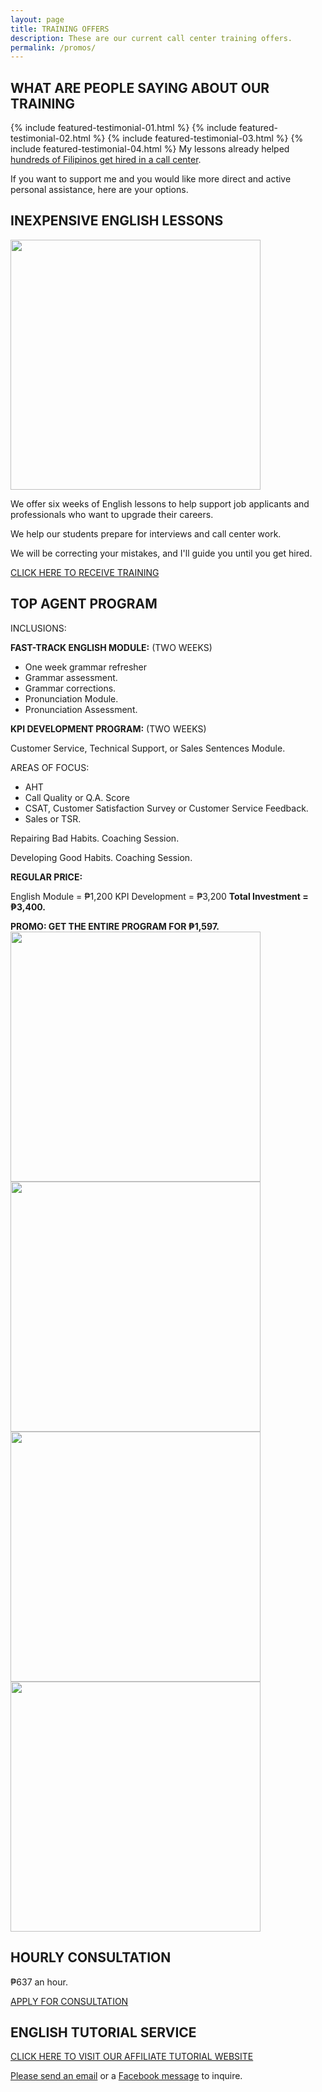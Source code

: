 ```yaml
---
layout: page
title: TRAINING OFFERS
description: These are our current call center training offers. 
permalink: /promos/
---
```

## WHAT ARE PEOPLE SAYING ABOUT OUR TRAINING
{% include featured-testimonial-01.html %}
{% include featured-testimonial-02.html %}
{% include featured-testimonial-03.html %}
{% include featured-testimonial-04.html %}
My lessons already helped [hundreds of Filipinos get hired in a call center](https://callcentertrainingtips.com/testimonials).

If you want to support me and you would like more direct and active personal assistance, here are your options.

## INEXPENSIVE ENGLISH LESSONS

<img src="{{ site.url }}/assets/img/Affordable-English-Lessons.png" width="400">

We offer six weeks of English lessons to help support job applicants and professionals who want to upgrade their careers.

We help our students prepare for interviews and call center work.

We will be correcting your mistakes, and I'll guide you until you get hired. 

<a href="https://callcentertrainingtips.com/6WEL250/" class="button focus">CLICK HERE TO RECEIVE TRAINING</a>

## TOP AGENT PROGRAM

INCLUSIONS:

**FAST-TRACK ENGLISH MODULE:** (TWO WEEKS)

- One week grammar refresher
- Grammar assessment.
- Grammar corrections.
- Pronunciation Module.
- Pronunciation Assessment.

**KPI DEVELOPMENT PROGRAM:** (TWO WEEKS)

Customer Service, Technical Support, or Sales Sentences Module.

AREAS OF FOCUS:

- AHT
- Call Quality or Q.A. Score
- CSAT, Customer Satisfaction Survey or Customer Service Feedback.
- Sales or TSR.

Repairing Bad Habits. Coaching Session.

Developing Good Habits. Coaching Session.

**REGULAR PRICE:**

English Module = ₱1,200
KPI Development = ₱3,200
**Total Investment = ₱3,400.**

**PROMO: GET THE ENTIRE PROGRAM FOR ₱1,597.**
<br>
<img src="{{ site.url }}/assets/img/VOC Champion.jpg" width="400"><br>
<img src="{{ site.url }}/assets/img/Me Sharing my Top Agent Award.png" width="400"><br>
<img src="{{ site.url }}/assets/img/Top Agent Sales.png" width="400"><br>
<img src="{{ site.url }}/assets/img/Top Agent Sales Board.png" width="400"><br>

## HOURLY CONSULTATION

₱637 an hour.

[APPLY FOR CONSULTATION](https://forms.gle/tnbBqJcKSyxGMK9K8)

## ENGLISH TUTORIAL SERVICE

[CLICK HERE TO VISIT OUR AFFILIATE TUTORIAL WEBSITE](https://philippinesprivateenglishtutors.com/)

[Please send an email](mailto:kevin@callcentertrainingtips.com) or a [Facebook message](https://www.facebook.com/callcentertrainingtips/) to inquire.
